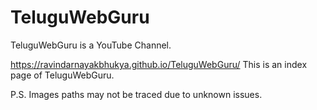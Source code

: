 # TeluguWebGuru
TeluguWebGuru is a YouTube Channel.


https://ravindarnayakbhukya.github.io/TeluguWebGuru/
This is an index page of TeluguWebGuru.


P.S. Images paths may not be traced due to unknown issues.
